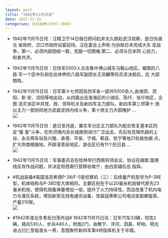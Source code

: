 ```yaml
---
layout: post
title: "1942年11月15日"
date: 2017-11-15
categories: 抗日战争(1937-1945)
---
```


<meta name="referrer" content="no-referrer" />

- 1942年11月15日讯：汪精卫于14日偕日顾问松井太久郎赴武汉视察，是日伪湖北 省政府、汉口市政府设宴招待。汪在宴会上声称:为协助日本完成大东 亚战争，第一、必须内部团结一致，克服一切困难;第二、必须与日本同 心协力，和衷共济。 

- 1942年11月15日讯：日伪军5000人合击鲁中博山城东马鞍山地区。被围的八路 军一个区中队和在此休养的八路军副团长王凤麟等伤员坚决抵抗，后 大部牺牲。 

- 1942年11月15日讯：日军第十七师团及伪军各一部共5000余人,由淮阴、泗阳、新 安、沭阳等地出动，从四面出击淮海区的小湖庄、陈圩、张圩地区，企图 消灭该区中共党、政、领导机关及新四军主力部队。新四军第三师第十 旅以主力一部协同地方武装坚持内线斗争，第十旅主力大部掩护 ... <br/><img src="https://wx1.sinaimg.cn/large/aca367d8ly1flj0sz3q2xj20c80cw74f.jpg" />

- 1942年11月15日讯：是日至月底，冀东军分区主力部队为配合恢复基本区的反“蚕 食”斗争，在热河境内及长城南侧进行广泛出击，先后攻克锦热路的上 谷、永合两车站及兴隆、承德、平泉、宁城、蓟县、抚宁等地21处敌伪据 点，扩大热南根据地，开辟凌青绥地区，游击区已有11个抗日县 ... <br/><img src="https://wx2.sinaimg.cn/large/aca367d8ly1flimxh80mnj20c809zt8s.jpg" />

- 1942年11月15日讯：军事委员会在桂林举行西南将领会议，协议在越南 国境线反攻作战问题，并决定将西南行营移驻南宁，由白崇禧任总 指挥。 

- #抗战装备#美国洛克希德P-38/F-5型侦察机（三）：后续量产机型号为P-38E型，机体结构与P-38D型大体相同，主要区别在于以20毫米机炮替代原先23毫米机炮，使得机炮备弹量增加一倍，提升了火力持续性。而且改善了机内电力与液压系統，增加新型无线电通讯设备，改装寇蒂斯公司电动变距螺旋桨，产量210架。 <br/><img src="https://wx2.sinaimg.cn/large/aca367d8ly1flijfmjlnqj20dp0kxgpr.jpg" />

- #1942年淮北冬季反扫荡作战# 1942年11月15日讯：日军汽车33辆，坦克2辆，骑兵530人、步兵440人，附炮2门，由睢宁、洋河、泗县、盱眙、明光进占归仁至临淮头一带，意图聚歼新四军第4师指挥机关于半城。 

